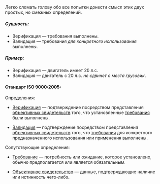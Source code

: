 Легко сломать голову обо все попытки донести смысл этих двух простых, но смежных определений.

##### Сущность:
- Верификация — требования выполнены.
- Валидация — требования *для конкретного использования* выполнены.

##### Пример:
- Верификация — двигатель имеет 20 л.с.
- Валидация — двигатель с 20 л.с. *не сдвинет с места грузовик*.

#### Стандарт ISO 9000:2005:
Определения:

- [Верификация](https://www.iso.org/obp/ui/#iso:std:iso:9000:ed-3:v1:ru:term:3.8.4) — подтверждение посредством представления [объективных свидетельств](https://www.iso.org/obp/ui/#iso:std:iso:9000:ed-3:v1:ru:term:3.8.1) того, что установленные [требования](https://www.iso.org/obp/ui/#iso:std:iso:9000:ed-3:v1:ru:term:3.1.2) были выполнены.


- [Валидация](https://www.iso.org/obp/ui/#iso:std:iso:9000:ed-3:v1:ru:term:3.8.5) — подтверждение посредством представления [объективных свидетельств](https://www.iso.org/obp/ui/#iso:std:iso:9000:ed-3:v1:ru:term:3.8.1) того, что [требования](https://www.iso.org/obp/ui/#iso:std:iso:9000:ed-3:v1:ru:term:3.1.2) для конкретного предназначенного использования или применения выполнены.

Сопутствующие определения:

- [Требование](https://www.iso.org/obp/ui/#iso:std:iso:9000:ed-3:v1:ru:term:3.1.2) — потребность или ожидание, которое установлено, обычно предполагается или является обязательным.

- [Объективное свидетельство](https://www.iso.org/obp/ui/#iso:std:iso:9000:ed-3:v1:ru:term:3.8.1) — данные, подтверждающие наличие или истинность чего-либо.
